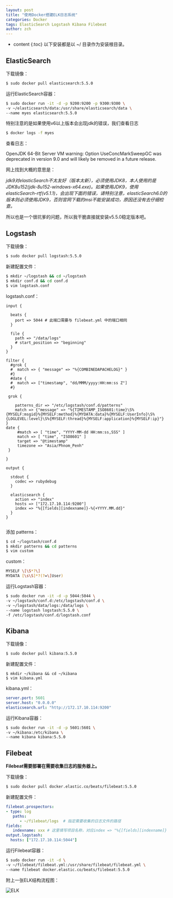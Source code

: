 ```yaml
---
layout: post
title: "使用Docker搭建ELK日志系统"
categories: Docker
tags: ElasticSearch Logstash Kibana Filebeat
author: zch
---
```


* content
{:toc}
以下安装都是以 ~/ 目录作为安装根目录。









## ElasticSearch

下载镜像：

```bash
$ sudo docker pull elasticsearch:5.5.0
```

运行ElasticSearch容器：

```bash
$ sudo docker run -it -d -p 9200:9200 -p 9300:9300 \
-v ~/elasticsearch/data:/usr/share/elasticsearch/data \
--name myes elasticsearch:5.5.0
```

特别注意的是如果使用v6以上版本会出现jdk的错误，我们查看日志

```bash
$ docker logs -f myes
```

查看日志：

OpenJDK 64-Bit Server VM warning: Option UseConcMarkSweepGC was deprecated in version 9.0 and will likely be removed in a future release.

网上找到大概的意思是：

*jdk9对elasticSearch不太友好（版本太新），必须使用JDK8，本人使用的是JDK8u152(jdk-8u152-windows-x64.exe)。如果使用JDK9，使用elasticSearch-rtf(v5.1.1)，会出现下面的错误，请特别注意，elasticSearch6.0的版本则必须使用JDK9，否则官网下载的msi不能安装成功，原因还没有去仔细检查。*

所以也是一个很坑爹的问题，所以我干脆直接就安装v5.5.0稳定版本吧。


## Logstash

下载镜像：

```bash
$ sudo docker pull logstash:5.5.0
```
新建配置文件：
```bash
$ mkdir ~/logstash && cd ~/logstash
$ mkdir conf.d && cd conf.d
$ vim logstash.conf
```

logstash.conf：

```properties
input {

  beats {
    port => 5044 # 此端口需要与 filebeat.yml 中的端口相同
  }

  file {
    path => "/data/logs"
    # start_position => "beginning"
  }
}

filter {
  #grok {
  #  match => { "message" => "%{COMBINEDAPACHELOG}" }
  #}
  #date {
  #  match => ["timestamp", "dd/MMM/yyyy:HH:mm:ss Z"]
  #}

 grok {

    patterns_dir => "/etc/logstash/conf.d/patterns"
    match => {"message" => "%{TIMESTAMP_ISO8601:time}\S%{MYSELF:msgid}%{MYSELF:method}%{MYDATA:data}%{MYSELF:UserInfo}\S%{LOGLEVEL:level}\S%{MYSELF:thread}%{MYSELF:application}%{MYSELF:ip}"}
}
date {
     #match => [ "time", "YYYY-MM-dd HH:mm:ss,SSS" ]
     match => [ "time", "ISO8601" ]
     target => "@timestamp"
     timezone => "Asia/Phnom_Penh"
 }

}

output {

  stdout {
    codec => rubydebug
  }

  elasticsearch {
    action => "index"
    hosts => ["172.17.10.114:9200"]
    index => "%{[fields][indexname]}-%{+YYYY.MM.dd}"
  }
}


```

添加 patterns：

```bash
$ cd ~/logstash/conf.d
$ mkdir patterns && cd patterns
$ vim custom
```

custom：

```bash
MYSELF \[\S*?\]
MYDATA [\s\S]*?(?=\[User)
```



运行Logstash容器：

```bash
$ sudo docker run -it -d -p 5044:5044 \
-v ~/logstash/conf.d:/etc/logstash/conf.d \
-v ~/logstash/data/logs:/data/logs \
--name logstash logstash:5.5.0 \
-f /etc/logstash/conf.d/logstash.conf
```


## Kibana

下载镜像：

```bash
$ sudo docker pull kibana:5.5.0
```

新建配置文件：

```
$ mkdir ~/kibana && cd ~/kibana
$ vim kibana.yml
```
kibana.yml：

```yml
server.port: 5601
server.host: "0.0.0.0"
elasticsearch.url: "http://172.17.10.114:9200"
```

运行Kibana容器：

```bash
$ sudo docker run -it -d -p 5601:5601 \
-v ~/kibana:/etc/kibana \
--name kibana kibana:5.5.0
```

## Filebeat

**Filebeat需要部署在需要收集日志的服务器上。**

下载镜像：

```bash
$ sudo docker pull docker.elastic.co/beats/filebeat:5.5.0
```
新建配置文件：
```yaml
filebeat.prospectors:
- type: log
   paths:
      - ~/filebeat/logs  # 指定需要收集的日志文件的路径
fields:
   indexname: xxx # 这里填写项目名称，对应index => "%{[fields][indexname]}-%{+YYYY.MM.dd}"
output.logstash:
  hosts: ["172.17.10.114:5044"]

```
运行Filebeat容器：
```bash
$ sudo docker run -it -d \
-v ~/filebeat/filebeat.yml:/usr/share/filebeat/filebeat.yml \
--name filebeat docker.elastic.co/beats/filebeat:5.5.0
```



附上一张ELK结构流程图：

![ELK](https://gitee.com/objcoding/md-picture/raw/master/img/elk.jpg)